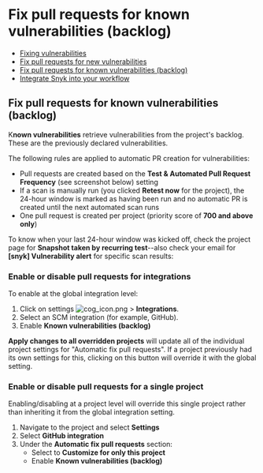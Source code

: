 # Fix pull requests for known vulnerabilities \(backlog\)

* [ Fixing vulnerabilities](/hc/en-us/articles/360011484018-Fixing-vulnerabilities)
* [ Fix pull requests for new vulnerabilities](/hc/en-us/articles/360017186498-Fix-pull-requests-for-new-vulnerabilities)
* [ Fix pull requests for known vulnerabilities \(backlog\)](/hc/en-us/articles/360017186958-Fix-pull-requests-for-known-vulnerabilities-backlog-)
* [ Integrate Snyk into your workflow](/hc/en-us/articles/360011377157-Integrate-Snyk-into-your-workflow)

##  Fix pull requests for known vulnerabilities \(backlog\)

K**nown vulnerabilities** retrieve vulnerabilities from the project's backlog. These are the previously declared vulnerabilities. 

The following rules are applied to automatic PR creation for vulnerabilities:

* Pull requests are created based on the **Test & Automated Pull Request Frequency** \(see screenshot below\) setting
* If a scan is manually run \(you clicked **Retest now** for the project\), the 24-hour window is marked as having been run and no automatic PR is created until the next automated scan runs
* One pull request is created per project \(priority score of **700 and above only**\)

To know when your last 24-hour window was kicked off, check the project page for **Snapshot taken by recurring test**--also check your email for **\[snyk\] Vulnerability alert** for specific scan results:

### Enable or disable pull requests for integrations

To enable at the global integration level:

1. Click on settings ![cog\_icon.png](https://support.snyk.io/hc/article_attachments/4402908592145/cog_icon.png) &gt; **Integrations**.
2. Select an SCM integration \(for example, GitHub\).
3. Enable **Known vulnerabilities \(backlog\)**

**Apply changes to all overridden projects** will update all of the individual project settings for "Automatic fix pull requests". If a project previously had its own settings for this, clicking on this button will override it with the global setting.

### Enable or disable pull requests for a single project

Enabling/disabling at a project level will override this single project rather than inheriting it from the global integration setting.

1. Navigate to the project and select **Settings**
2. Select **GitHub integration**
3. Under the **Automatic fix pull requests** section:
   * Select to **Customize for only this project**
   * Enable **Known vulnerabilities \(backlog\)**

